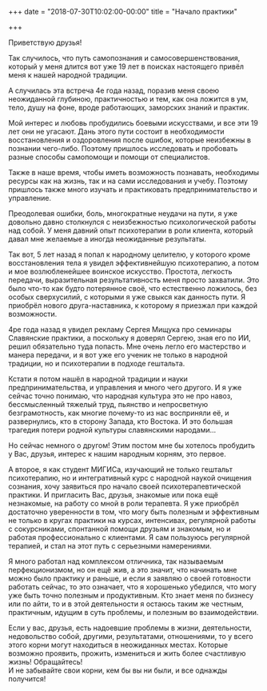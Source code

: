 +++
date = "2018-07-30T10:02:00-00:00"
title = "Начало практики"

+++

Приветствую друзья!

Так случилось, что путь самопознания и самосовершенствования, который у меня длится вот уже 19 лет в поисках настоящего привёл меня к нашей народной традиции.

А случилась эта встреча 4е года назад, поразив меня своею неожиданной глубиною, практичностью и тем, как она ложится в ум, тело, душу на фоне, вроде работающих, заморских знаний и практик.

<!--more-->

Мой интерес и любовь пробудились боевыми искусствами, и все эти 19 лет они не угасают. Дань этого пути состоит в необходимости восстановления и оздоровления после ошибок, которые неизбежны в познании чего-либо.  Поэтому пришлось исследовать и пробовать разные способы самопомощи и помощи от специалистов.

Также в наше время, чтобы иметь возможность познавать, необходимы ресурсы как на жизнь, так и на сами исследования и учебу. Поэтому пришлось также много изучать и практиковать предпринимательство и управление.

Преодолевая ошибки, боль, многократные неудачи на пути, я уже довольно давно столкнулся с неизбежностью психологической работы над собой. У меня давний опыт психотерапии в роли клиента, который давал мне желаемые а иногда неожиданные результаты.

Так вот, 5 лет назад я попал к народному целителю, у которого кроме восстановления тела я увидел эффективнейшую психотерапию, а потом и мое возлюбленейшее воинское искусство. Простота, легкость передачи, выразительная результативность меня просто захватили. Это было что-то как будто потерянное своё, что естественно ложилось, без особых сверхусилий, с которыми я уже свыкся как данность пути. Я приобрёл нового друга-наставника, к которому я приезжал при каждой возможности. 

4ре года назад я увидел рекламу Сергея Мищука про семинары Славянские практики, а поскольку я доверял Сергею, зная его по ИИ, решил обязательно туда попасть. Мне очень легло его мастерство и манера передачи, и я вот уже его ученик не только в народной традиции, но и психотерапии в подходе гештальта.

Кстати я потом нашёл в народной традиции и науки предпринимательства, и управления и много чего другого. И я уже сейчас точно понимаю, что народная культура это не про навоз, бессмысленный тяжелый труд, пьянство и непросветную безграмотность, как многие почему-то из нас восприняли её, и развернулись, кто в сторону Запада, кто Востока. И это большая трагедия потери родной культуры славянскими народами...

Но сейчас немного о другом! Этим постом мне бы хотелось пробудить у Вас, друзья, интерес к нашим народным корням, это первое.

А второе, я как студент МИГИСа, изучающий не только гештальт психотерапию, но и интегративный курс с народной наукой очищения сознания, хочу заявиться про начало своей психотерапевтической практики.
И пригласить Вас, друзья, знакомые или пока ещё незнакомые, на работу со мной в роли терапевта. Я уже приобрёл достаточно уверенности в том, что могу быть полезным и эффективным не только в кругах практики на курсах, интенсивах, регулярной работы с сокурсниками, спонтанной помощи друзьям и знакомым, но и работая профессионально с клиентами.  Я сам пользуюсь регулярной терапией, и стал на этот путь с серьезными намерениями. 

Я много работал над комплексом отличника,  так называемым перфекционизмом, но он ещё жив, а это значит, что начинать мне можно было практику и раньше, и если я заявляю о своей готовности работать сейчас, то это означает, что я хорошенько убедился, что могу уже быть точно полезным и продуктивным.
Кто знает меня по бизнесу или по айти, то и в этой деятельности я остаюсь таким же честным, практичным, идущим в суть проблемы, и полезным во взаимодействии.

Если у вас, друзья, есть надоевшие проблемы в жизни, деятельности, недовольство собой, другими, результатами, отношениями, то у всего этого корни могут находиться в неожиданных местах. Которые возможно проявить, прожить, измениться и жить более счастливую жизнь!
Обращайтесь!  
И не забывайте свои корни, кем бы вы ни были, и все однажды получится!
